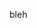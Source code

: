 bleh

<!---
ponker/ponker is a ✨ special ✨ repository because its `README.md` (this file) appears on your GitHub profile.
You can click the Preview link to take a look at your changes.
--->
